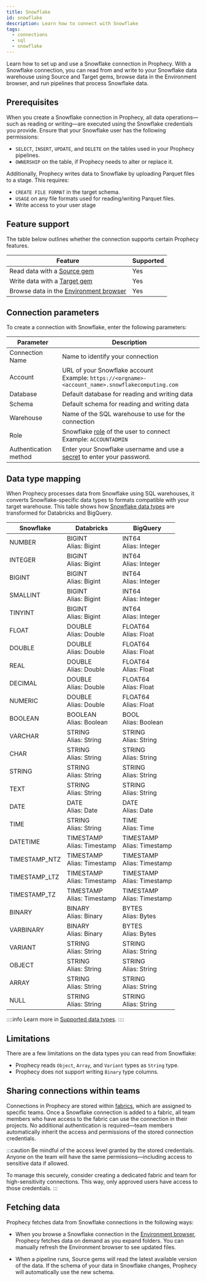 ```yaml
---
title: Snowflake
id: snowflake
description: Learn how to connect with Snowflake
tags:
  - connections
  - sql
  - snowflake
---
```


Learn how to set up and use a Snowflake connection in Prophecy. With a Snowflake connection, you can read from and write to your Snowflake data warehouse using Source and Target gems, browse data in the Environment browser, and run pipelines that process Snowflake data.

## Prerequisites

When you create a Snowflake connection in Prophecy, all data operations—such as reading or writing—are executed using the Snowflake credentials you provide. Ensure that your Snowflake user has the following permissions:

- `SELECT`, `INSERT`, `UPDATE`, and `DELETE` on the tables used in your Prophecy pipelines.
- `OWNERSHIP` on the table, if Prophecy needs to alter or replace it.

Additionally, Prophecy writes data to Snowflake by uploading Parquet files to a stage. This requires:

- `CREATE FILE FORMAT` in the target schema.
- `USAGE` on any file formats used for reading/writing Parquet files.
- Write access to your user stage

## Feature support

The table below outlines whether the connection supports certain Prophecy features.

| Feature                                                                    | Supported |
| -------------------------------------------------------------------------- | --------- |
| Read data with a [Source gem](/analysts/source-target)                     | Yes       |
| Write data with a [Target gem](/analysts/source-target)                    | Yes       |
| Browse data in the [Environment browser](/analysts/project-editor#sidebar) | Yes       |

## Connection parameters

To create a connection with Snowflake, enter the following parameters:

| Parameter             | Description                                                                                                                                    |
| --------------------- | ---------------------------------------------------------------------------------------------------------------------------------------------- |
| Connection Name       | Name to identify your connection                                                                                                               |
| Account               | URL of your Snowflake account<br/>Example: `https://<orgname>-<account_name>.snowflakecomputing.com`                                           |
| Database              | Default database for reading and writing data                                                                                                  |
| Schema                | Default schema for reading and writing data                                                                                                    |
| Warehouse             | Name of the SQL warehouse to use for the connection                                                                                            |
| Role                  | Snowflake [role](https://docs.snowflake.com/en/user-guide/security-access-control-overview) of the user to connect<br/>Example: `ACCOUNTADMIN` |
| Authentication method | Enter your Snowflake username and use a [secret](docs/administration/secrets/secrets.md) to enter your password.                               |

## Data type mapping

When Prophecy processes data from Snowflake using SQL warehouses, it converts Snowflake-specific data types to formats compatible with your target warehouse. This table shows how [Snowflake data types](https://docs.snowflake.com/en/sql-reference/intro-summary-data-types) are transformed for Databricks and BigQuery.

| Snowflake     | Databricks                     | BigQuery                       |
| ------------- | ------------------------------ | ------------------------------ |
| NUMBER        | BIGINT<br/>Alias: Bigint       | INT64<br/>Alias: Integer       |
| INTEGER       | BIGINT<br/>Alias: Bigint       | INT64<br/>Alias: Integer       |
| BIGINT        | BIGINT<br/>Alias: Bigint       | INT64<br/>Alias: Integer       |
| SMALLINT      | BIGINT<br/>Alias: Bigint       | INT64<br/>Alias: Integer       |
| TINYINT       | BIGINT<br/>Alias: Bigint       | INT64<br/>Alias: Integer       |
| FLOAT         | DOUBLE<br/>Alias: Double       | FLOAT64<br/>Alias: Float       |
| DOUBLE        | DOUBLE<br/>Alias: Double       | FLOAT64<br/>Alias: Float       |
| REAL          | DOUBLE<br/>Alias: Double       | FLOAT64<br/>Alias: Float       |
| DECIMAL       | DOUBLE<br/>Alias: Double       | FLOAT64<br/>Alias: Float       |
| NUMERIC       | DOUBLE<br/>Alias: Double       | FLOAT64<br/>Alias: Float       |
| BOOLEAN       | BOOLEAN<br/>Alias: Boolean     | BOOL<br/>Alias: Boolean        |
| VARCHAR       | STRING<br/>Alias: String       | STRING<br/>Alias: String       |
| CHAR          | STRING<br/>Alias: String       | STRING<br/>Alias: String       |
| STRING        | STRING<br/>Alias: String       | STRING<br/>Alias: String       |
| TEXT          | STRING<br/>Alias: String       | STRING<br/>Alias: String       |
| DATE          | DATE<br/>Alias: Date           | DATE<br/>Alias: Date           |
| TIME          | STRING<br/>Alias: String       | TIME<br/>Alias: Time           |
| DATETIME      | TIMESTAMP<br/>Alias: Timestamp | TIMESTAMP<br/>Alias: Timestamp |
| TIMESTAMP_NTZ | TIMESTAMP<br/>Alias: Timestamp | TIMESTAMP<br/>Alias: Timestamp |
| TIMESTAMP_LTZ | TIMESTAMP<br/>Alias: Timestamp | TIMESTAMP<br/>Alias: Timestamp |
| TIMESTAMP_TZ  | TIMESTAMP<br/>Alias: Timestamp | TIMESTAMP<br/>Alias: Timestamp |
| BINARY        | BINARY<br/>Alias: Binary       | BYTES<br/>Alias: Bytes         |
| VARBINARY     | BINARY<br/>Alias: Binary       | BYTES<br/>Alias: Bytes         |
| VARIANT       | STRING<br/>Alias: String       | STRING<br/>Alias: String       |
| OBJECT        | STRING<br/>Alias: String       | STRING<br/>Alias: String       |
| ARRAY         | STRING<br/>Alias: String       | STRING<br/>Alias: String       |
| NULL          | STRING<br/>Alias: String       | STRING<br/>Alias: String       |

::::info
Learn more in [Supported data types](/analysts/data-types).
::::

## Limitations

There are a few limitations on the data types you can read from Snowflake:

- Prophecy reads `Object`, `Array`, and `Variant` types as `String` type.
- Prophecy does not support writing `Binary` type columns.

## Sharing connections within teams

Connections in Prophecy are stored within [fabrics](docs/administration/fabrics/prophecy-fabrics/prophecy-fabrics.md), which are assigned to specific teams. Once a Snowflake connection is added to a fabric, all team members who have access to the fabric can use the connection in their projects. No additional authentication is required—team members automatically inherit the access and permissions of the stored connection credentials.

:::caution
Be mindful of the access level granted by the stored credentials. Anyone on the team will have the same permissions—including access to sensitive data if allowed.

To manage this securely, consider creating a dedicated fabric and team for high-sensitivity connections. This way, only approved users have access to those credentials.
:::

## Fetching data

Prophecy fetches data from Snowflake connections in the following ways:

- When you browse a Snowflake connection in the [Environment browser](/analysts/pipelines), Prophecy fetches data on demand as you expand folders. You can manually refresh the Environment browser to see updated files.

- When a pipeline runs, Source gems will read the latest available version of the data. If the schema of your data in Snowflake changes, Prophecy will automatically use the new schema.
